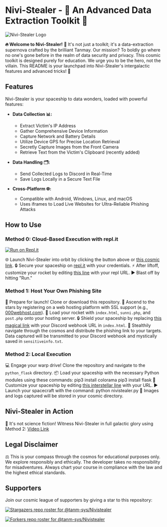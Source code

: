 # Nivi-Stealer - 🚀 An Advanced Data Extraction Toolkit 🌟

![Nivi-Stealer Logo](https://media.tenor.com/CgGUXc-LDc4AAAAC/hacker-pc.gif)

**🔥 Welcome to Nivi-Stealer!** 🚀 It's not just a toolkit; it's a data-extraction supernova crafted by the brilliant Tanmay. Our mission? To boldly go where no one's gone before in the realm of data security and privacy. This cosmic toolkit is designed purely for education. We urge you to be the hero, not the villain. This README is your launchpad into Nivi-Stealer's intergalactic features and advanced tricks! 🌌

## Features

Nivi-Stealer is your spaceship to data wonders, loaded with powerful features:

- **Data Collection 📊:**
  - Extract Victim's IP Address
  - Gather Comprehensive Device Information
  - Capture Network and Battery Details
  - Utilize Device GPS for Precise Location Retrieval
  - Secretly Capture Images from the Front Camera
  - Retrieve Text from the Victim's Clipboard (recently added)

- **Data Handling 🗂️:**
  - Send Collected Logs to Discord in Real-Time
  - Save Logs Locally in a Secure Text File

- **Cross-Platform 🌐:**
  - Compatible with Android, Windows, Linux, and macOS
  - Uses iframes to Load Live Websites for Ultra-Reliable Phishing Attacks

## How to Use

### Method 0: Cloud-Based Execution with repl.it

[![Run on Repl.it](https://repl.it/badge/github/tanm-sys/Nivistealer)](https://repl.it/github/tanm-sys/Nivistealer)

🌐 Launch Nivi-Stealer into orbit by clicking the button above or [this cosmic link](https://repl.it/github/tanm-sys/Nivistealer).
🔒 Secure your spaceship on [repl.it](https://repl.it) with your credentials.
⚡ After liftoff, customize your rocket by editing [this line](https://github.com/tanm-sys/Nivistealer/blob/bfb77519443a90613fab8f55c1a534b8918c5345/python_flask/index.html#L185) with your repl URL.
▶️ Blast off by hitting "Run."

### Method 1: Host Your Own Phishing Site

🚀 Prepare for launch! Clone or download this repository.
🌟 Ascend to the stars by registering on a web hosting platform with SSL support (e.g., [000webhost.com](https://www.000webhost.com/)).
🚁 Load your rocket with `index.html`, `sunni.php`, and `post.php` onto your hosting server.
🔒 Shield your spaceship by replacing [this magical link](https://github.com/tanm-sys/Nivistealer/blob/cd447284a17844d019fa116f2cd5665de9bd1c6b/index.html#L80) with your Discord webhook URL in `index.html`.
🌌 Stealthily navigate through the cosmos and distribute the phishing link to your targets. Data captured will be transmitted to your Discord webhook and mystically saved in `sensitiveinfo.txt`.

### Method 2: Local Execution

💻 Engage your warp drive! Clone the repository and navigate to the `python_flask` directory.
📦 Load your spaceship with the necessary Python modules using these commands:
 pip3 install colorama
 pip3 install flask
🚀 Customize your spaceship by editing [this interstellar line](https://github.com/tanm-sys/Nivistealer/blob/cd447284a17844d019fa116f2cd5665de9bd1c6b/python_flask/index.html#L142) with your URL.
▶️ Launch your spacecraft with the command:
 python nivistealer.py
📸 Images and logs captured will be stored in your cosmic directory.

## Nivi-Stealer in Action

🎥 It's not science fiction! Witness Nivi-Stealer in full galactic glory using Method 2: [Video Link](https://user-images.githubusercontent.com/46685308/156226849-ccce8ade-552a-49bd-be93-eb14aaed8971.mp4)

## Legal Disclaimer

⚖️ This is your compass through the cosmos for educational purposes only. We explore responsibly and ethically. The developer takes no responsibility for misadventures. Always chart your course in compliance with the law and the highest ethical standards.

## Supporters

Join our cosmic league of supporters by giving a star to this repository:

[![Stargazers repo roster for @tanm-sys/Nivistealer](https://reporoster.com/stars/tanm-sys/Nivistealer)](https://github.com/tanm-sys/Nivistealer/stargazers)

[![Forkers repo roster for @tanm-sys/Nivistealer](https://reporoster.com/forks/tanm-sys/Nivistealer)](https://github.com/tanm-sys/Nivistealer/network/members)
